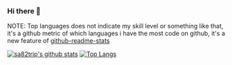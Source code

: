 ### Hi there 👋

<!--
**sa82trip/sa82trip** is a ✨ _special_ ✨ repository because its `README.md` (this file) appears on your GitHub profile.

Here are some ideas to get you started:

- 🔭 I’m currently working on ...
- 🌱 I’m currently learning ...
- 👯 I’m looking to collaborate on ...
- 🤔 I’m looking for help with ...
- 💬 Ask me about ...
- 📫 How to reach me: ...
- 😄 Pronouns: ...
- ⚡ Fun fact: ...
-->


NOTE: Top languages does not indicate my skill level or something like that, it's a github metric of which languages i have the most code on github, it's a new feature of [github-readme-stats](https://github.com/anuraghazra/github-readme-stats)

[![sa82trip's github stats](https://github-readme-stats.vercel.app/api?username=sa82trip)](https://github.com/anuraghazra/github-readme-stats)
[![Top Langs](https://github-readme-stats.vercel.app/api/top-langs/?username=sa82trip&layout=compact&hide=html,css)](https://github.com/anuraghazra/github-readme-stats)
